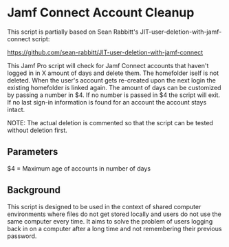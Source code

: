 # Jamf Connect Account Cleanup

This script is partially based on Sean Rabbitt's JIT-user-deletion-with-jamf-connect script:

https://github.com/sean-rabbitt/JIT-user-deletion-with-jamf-connect


This Jamf Pro script will check for Jamf Connect accounts that haven't logged in in X amount of days and delete them. The homefolder iself is not deleted.  When the user's account gets re-created upon the next login the existing homefolder is linked again. The amount of days can be customized by passing a number in $4. If no number is passed in $4 the script will exit. If no last sign-in information is found for an account the account stays intact. 

NOTE: The actual deletion is commented so that the script can be tested without deletion first.


## Parameters

$4 = Maximum age of accounts in number of days

## Background

This script is designed to be used in the context of shared computer environments where files do not get stored locally and users do not use the same computer every time.  It aims to solve the problem of users logging back in on a computer after a long time and not remembering their previous password.

